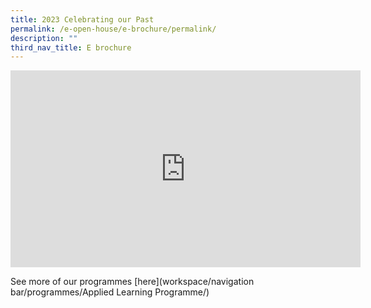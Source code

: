 ```yaml
---
title: 2023 Celebrating our Past
permalink: /e-open-house/e-brochure/permalink/
description: ""
third_nav_title: E brochure
---
```

<iframe allowfullscreen="" allow="accelerometer; autoplay; clipboard-write; encrypted-media; gyroscope; picture-in-picture; web-share" frameborder="0" title="YouTube video player" src="https://www.youtube.com/embed/g2lDcREBrWU" height="315" width="560"></iframe>

See more of our programmes [here](workspace/navigation bar/programmes/Applied Learning Programme/)